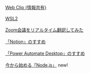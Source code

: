 
[Web Clip (情報共有)](https://www.notion.so/hkanebusiness/2061977aa03e41a29ae49269bb261b5f?v=e3ddedd5e53642a4992cbc484104a02c)  
<br />
[WSL2](./WSL2/README.md)  
<br />
[Zoom会議をリアルタイム翻訳してみた](./Zoom会議をリアルタイム翻訳/Zoom会議でリアルタイム翻訳してみた.md)  
<br />
[「Notion」のすすめ](https://www.notion.so/hkanebusiness/Notion-3a49565929464d73bb470c242cc9b233)  
<br />
[「Power Automate Desktop」のすすめ](https://www.notion.so/hkanebusiness/Power-Automate-Desktop-c9256f8907f649cfab5ee9369902fa1b)  
<br />
[今から始める「Node.js」](https://www.notion.so/hkanebusiness/Node-js-cefaa7bcc9554c7b9245ca14f0b3b76e) new!  
<br />



<br />
<br />
